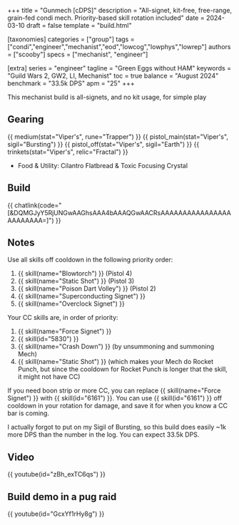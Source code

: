 +++
title = "Gunmech [cDPS]"
description = "All-signet, kit-free, free-range, grain-fed condi mech. Priority-based skill rotation included"
date = 2024-03-10
draft = false
template = "build.html"

[taxonomies]
categories = ["group"]
tags = ["condi","engineer","mechanist","eod","lowcog","lowphys","lowrep"]
authors = ["scooby"]
specs = ["mechanist", "engineer"]

[extra]
series = "engineer"
tagline = "Green Eggs without HAM"
keywords = "Guild Wars 2, GW2, LI, Mechanist"
toc = true
balance = "August 2024"
benchmark = "33.5k DPS"
apm = "25"
+++

This mechanist build is all-signets, and no kit usage, for simple play

## Gearing

{{ medium(stat="Viper's", rune="Trapper") }}
{{ pistol_main(stat="Viper's", sigil="Bursting") }}
{{ pistol_off(stat="Viper's", sigil="Earth") }}
{{ trinkets(stat="Viper's", relic="Fractal") }}

- Food & Utility: Cilantro Flatbread & Toxic Focusing Crystal

## Build

{{ chatlink(code="[&DQMGJyY5RjUNGwAAGhsAAA4bAAAQGwAACRsAAAAAAAAAAAAAAAAAAAAAAAA=]") }}

## Notes

Use all skills off cooldown in the following priority order:

1. {{ skill(name="Blowtorch") }} (Pistol 4)  
2. {{ skill(name="Static Shot") }} (Pistol 3)  
3. {{ skill(name="Poison Dart Volley") }} (Pistol 2)  
4. {{ skill(name="Superconducting Signet") }}  
5. {{ skill(name="Overclock Signet") }}

Your CC skills are, in order of priority:

1. {{ skill(name="Force Signet") }}  
2. {{ skill(id="5830") }}  
3. {{ skill(name="Crash Down") }} (by unsummoning and summoning Mech)  
4. {{ skill(name="Static Shot") }} (which makes your Mech do Rocket Punch, but since the cooldown for Rocket Punch is longer that the skill, it might not have CC)

If you need boon strip or more CC, you can replace {{ skill(name="Force Signet") }} with {{ skill(id="6161") }}. You can use {{ skill(id="6161") }} off cooldown in your rotation for damage, and save it for when you know a CC bar is coming.

I actually forgot to put on my Sigil of Bursting, so this build does easily ~1k more DPS than the number in the log. You can expect 33.5k DPS.

## Video

{{ youtube(id="zBh_exTC6qs") }}

## Build demo in a pug raid

{{ youtube(id="GcxYf1rHy8g") }}
